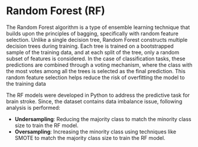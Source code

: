 # Random Forest (RF)

The Random Forest algorithm is a type of ensemble learning technique that builds upon the principles of
bagging, specifically with random feature selection. Unlike a single decision tree, Random Forest constructs
multiple decision trees during training. Each tree is trained on a bootstrapped sample of the training data, and
at each split of the tree, only a random subset of features is considered. In the case of classification tasks, these
predictions are combined through a voting mechanism, where the class with the most votes among all the trees
is selected as the final prediction. This random feature selection helps reduce the risk of overfitting the model
to the training data

The RF models were developed in Python to address the predictive task for brain stroke. Since, the dataset contains data imbalance issue, following analysis is performed:

* **Undersampling**: Reducing the majority class to match the minority class size to train the RF model.
* **Oversampling**: Increasing the minority class using techniques like SMOTE to match the majority class size to train the RF model.
